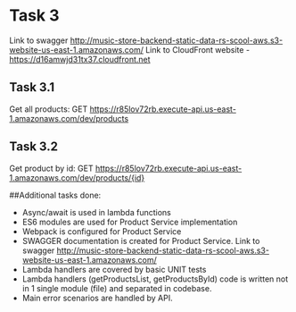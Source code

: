 # Task 3

Link to swagger http://music-store-backend-static-data-rs-scool-aws.s3-website-us-east-1.amazonaws.com/
Link to CloudFront website - https://d16amwjd31tx37.cloudfront.net

## Task 3.1
Get all products: GET https://r85lov72rb.execute-api.us-east-1.amazonaws.com/dev/products

## Task 3.2
Get  product by id: GET https://r85lov72rb.execute-api.us-east-1.amazonaws.com/dev/products/{id}

##Additional tasks done:
- Async/await is used in lambda functions
- ES6 modules are used for Product Service implementation
- Webpack is configured for Product Service
- SWAGGER documentation is created for Product Service. Link to swagger http://music-store-backend-static-data-rs-scool-aws.s3-website-us-east-1.amazonaws.com/
- Lambda handlers are covered by basic UNIT tests 
- Lambda handlers (getProductsList, getProductsById) code is written not in 1 single module (file) and separated in codebase.
- Main error scenarios are handled by API.
